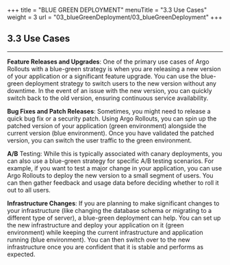 +++
title = "BLUE GREEN DEPLOYMENT"
menuTitle = "3.3 Use Cases"
weight = 3
url = "03_blueGreenDeployment/03_blueGreenDeployment"
+++

## 3.3 Use Cases
-----

<b>Feature Releases and Upgrades</b>: One of the primary use cases of Argo Rollouts with a blue-green strategy is when you are releasing a new version of your application or a significant feature upgrade. You can use the blue-green deployment strategy to switch users to the new version without any downtime. In the event of an issue with the new version, you can quickly switch back to the old version, ensuring continuous service availability.

<b>Bug Fixes and Patch Releases</b>: Sometimes, you might need to release a quick bug fix or a security patch. Using Argo Rollouts, you can spin up the patched version of your application (green environment) alongside the current version (blue environment). Once you have validated the patched version, you can switch the user traffic to the green environment.

<b>A/B</b> Testing: While this is typically associated with canary deployments, you can also use a blue-green strategy for specific A/B testing scenarios. For example, if you want to test a major change in your application, you can use Argo Rollouts to deploy the new version to a small segment of users. You can then gather feedback and usage data before deciding whether to roll it out to all users.

<b>Infrastructure Changes</b>: If you are planning to make significant changes to your infrastructure (like changing the database schema or migrating to a different type of server), a blue-green deployment can help. You can set up the new infrastructure and deploy your application on it (green environment) while keeping the current infrastructure and application running (blue environment). You can then switch over to the new infrastructure once you are confident that it is stable and performs as expected.